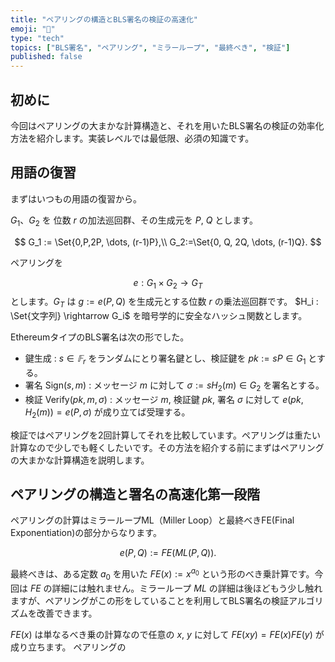 ```yaml
---
title: "ペアリングの構造とBLS署名の検証の高速化"
emoji: "📖"
type: "tech"
topics: ["BLS署名", "ペアリング", "ミラーループ", "最終べき", "検証"]
published: false
---
```

## 初めに
今回はペアリングの大まかな計算構造と、それを用いたBLS署名の検証の効率化方法を紹介します。実装レベルでは最低限、必須の知識です。

## 用語の復習
まずはいつもの用語の復習から。

$G_1$、$G_2$ を 位数 $r$ の加法巡回群、その生成元を $P$, $Q$ とします。

$$
G_1 := \Set{0,P,2P, \dots, (r-1)P},\\
G_2:=\Set{0, Q, 2Q, \dots, (r-1)Q}.
$$

ペアリングを

$$
e : G_1 \times G_2 \rightarrow G_T
$$
とします。$G_T$ は $g:=e(P,Q)$ を生成元とする位数 $r$ の乗法巡回群です。
$H_i : \Set{文字列} \rightarrow G_i$ を暗号学的に安全なハッシュ関数とします。

EthereumタイプのBLS署名は次の形でした。
- 鍵生成 : $s \in 𝔽_r$ をランダムにとり署名鍵とし、検証鍵を $pk:=s P \in G_1$ とする。
- 署名 Sign$(s,m)$ : メッセージ $m$ に対して $σ:=s H_2(m) \in G_2$ を署名とする。
- 検証 Verify$(pk, m, σ)$ : メッセージ $m$, 検証鍵 $pk$, 署名 $σ$ に対して $e(pk, H_2(m)) = e(P, σ)$ が成り立てば受理する。

検証ではペアリングを2回計算してそれを比較しています。ペアリングは重たい計算なので少しでも軽くしたいです。その方法を紹介する前にまずはペアリングの大まかな計算構造を説明します。

## ペアリングの構造と署名の高速化第一段階
ペアリングの計算はミラーループML（Miller Loop）と最終べきFE(Final Exponentiation)の部分からなります。

$$
e(P, Q) := FE(ML(P, Q)).
$$

最終べきは、ある定数 $a_0$ を用いた $FE(x) := x^{a_0}$ という形のべき乗計算です。今回は $FE$ の詳細には触れません。ミラーループ $ML$ の詳細は後ほどもう少し触れますが、ペアリングがこの形をしていることを利用してBLS署名の検証アルゴリズムを改善できます。

$FE(x)$ は単なるべき乗の計算なので任意の $x$, $y$ に対して $FE(xy) = FE(x) FE(y)$ が成り立ちます。
ペアリングの